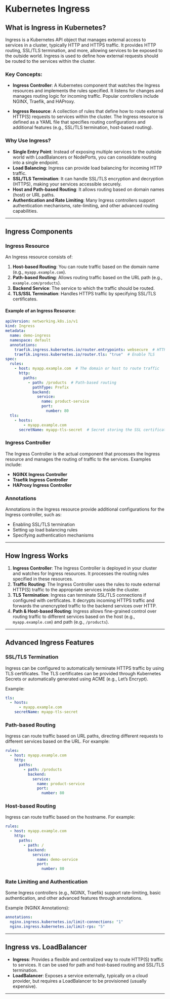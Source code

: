 # **Kubernetes Ingress**

## **What is Ingress in Kubernetes?**
Ingress is a Kubernetes API object that manages external access to services in a cluster, typically HTTP and HTTPS traffic. It provides HTTP routing, SSL/TLS termination, and more, allowing services to be exposed to the outside world. Ingress is used to define how external requests should be routed to the services within the cluster.

### **Key Concepts:**
- **Ingress Controller**: A Kubernetes component that watches the Ingress resources and implements the rules specified. It listens for changes and manages routing logic for incoming traffic. Popular controllers include NGINX, Traefik, and HAProxy.
  
- **Ingress Resource**: A collection of rules that define how to route external HTTP(S) requests to services within the cluster. The Ingress resource is defined as a YAML file that specifies routing configurations and additional features (e.g., SSL/TLS termination, host-based routing).

### **Why Use Ingress?**
- **Single Entry Point**: Instead of exposing multiple services to the outside world with LoadBalancers or NodePorts, you can consolidate routing into a single endpoint.
- **Load Balancing**: Ingress can provide load balancing for incoming HTTP traffic.
- **SSL/TLS Termination**: It can handle SSL/TLS encryption and decryption (HTTPS), making your services accessible securely.
- **Host and Path-based Routing**: It allows routing based on domain names (host) or URL paths.
- **Authentication and Rate Limiting**: Many Ingress controllers support authentication mechanisms, rate-limiting, and other advanced routing capabilities.

---

## **Ingress Components**

### **Ingress Resource**
An Ingress resource consists of:
1. **Host-based Routing**: You can route traffic based on the domain name (e.g., `myapp.example.com`).
2. **Path-based Routing**: Allows routing traffic based on the URL path (e.g., `example.com/products`).
3. **Backend Service**: The service to which the traffic should be routed.
4. **TLS/SSL Termination**: Handles HTTPS traffic by specifying SSL/TLS certificates.

#### Example of an Ingress Resource:
```yaml
apiVersion: networking.k8s.io/v1
kind: Ingress
metadata:
  name: demo-ingress
  namespace: default
  annotations:
    traefik.ingress.kubernetes.io/router.entrypoints: websecure  # HTTPS
    traefik.ingress.kubernetes.io/router.tls: "true"  # Enable TLS
spec:
  rules:
    - host: myapp.example.com  # The domain or host to route traffic
      http:
        paths:
          - path: /products  # Path-based routing
            pathType: Prefix
            backend:
              service:
                name: product-service
                port:
                  number: 80
  tls:
    - hosts:
        - myapp.example.com
      secretName: myapp-tls-secret  # Secret storing the SSL certificate
```

### **Ingress Controller**
The Ingress Controller is the actual component that processes the Ingress resource and manages the routing of traffic to the services. Examples include:
- **NGINX Ingress Controller**
- **Traefik Ingress Controller**
- **HAProxy Ingress Controller**

### **Annotations**
Annotations in the Ingress resource provide additional configurations for the Ingress controller, such as:
- Enabling SSL/TLS termination
- Setting up load balancing rules
- Specifying authentication mechanisms

---

## **How Ingress Works**

1. **Ingress Controller**: The Ingress Controller is deployed in your cluster and watches for Ingress resources. It processes the routing rules specified in these resources.
2. **Traffic Routing**: The Ingress Controller uses the rules to route external HTTP(S) traffic to the appropriate services inside the cluster.
3. **TLS Termination**: Ingress can terminate SSL/TLS connections if configured with certificates. It decrypts incoming HTTPS traffic and forwards the unencrypted traffic to the backend services over HTTP.
4. **Path & Host-based Routing**: Ingress allows fine-grained control over routing traffic to different services based on the host (e.g., `myapp.example.com`) and path (e.g., `/products`).

---

## **Advanced Ingress Features**

### **SSL/TLS Termination**
Ingress can be configured to automatically terminate HTTPS traffic by using TLS certificates. The TLS certificates can be provided through Kubernetes Secrets or automatically generated using ACME (e.g., Let’s Encrypt).

Example:
```yaml
tls:
  - hosts:
      - myapp.example.com
    secretName: myapp-tls-secret
```

### **Path-based Routing**
Ingress can route traffic based on URL paths, directing different requests to different services based on the URL. For example:
```yaml
rules:
  - host: myapp.example.com
    http:
      paths:
        - path: /products
          backend:
            service:
              name: product-service
              port:
                number: 80
```

### **Host-based Routing**
Ingress can route traffic based on the hostname. For example:
```yaml
rules:
  - host: myapp.example.com
    http:
      paths:
        - path: /
          backend:
            service:
              name: demo-service
              port:
                number: 80
```

### **Rate Limiting and Authentication**
Some Ingress controllers (e.g., NGINX, Traefik) support rate-limiting, basic authentication, and other advanced features through annotations.

Example (NGINX Annotations):
```yaml
annotations:
  nginx.ingress.kubernetes.io/limit-connections: "1"
  nginx.ingress.kubernetes.io/limit-rps: "5"
```

---

## **Ingress vs. LoadBalancer**
- **Ingress**: Provides a flexible and centralized way to route HTTP(S) traffic to services. It can be used for path and host-based routing and SSL/TLS termination.
- **LoadBalancer**: Exposes a service externally, typically on a cloud provider, but requires a LoadBalancer to be provisioned (usually expensive).
---
